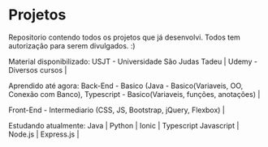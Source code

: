 # Projetos
Repositorio contendo todos os projetos que já desenvolvi. 
Todos tem autorização para serem divulgados.
:)

Material disponibilizado:
USJT - Universidade São Judas Tadeu |
Udemy - Diversos cursos |

Aprendido até agora:
Back-End - Basico (Java - Basico(Variaveis, OO, Conexão com Banco), Typescript - Basico(Variaveis, funções, anotações) |

Front-End - Intermediario (CSS, JS, Bootstrap, jQuery, Flexbox) |

Estudando atualmente:
Java |
Python |
Ionic |
Typescript
Javascript |
Node.js | 
Express.js |




